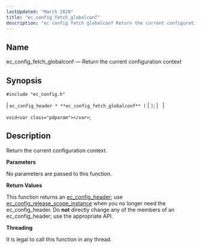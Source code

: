 ```yaml
---
lastUpdated: "March 2020"
title: "ec_config_fetch_globalconf"
description: "ec config fetch globalconf Return the current configuration context ec config header ec config fetch globalconf void Return the current configuration context No parameters are passed to this function This function returns an ec config header use ec config release scope instance when you no longer need the ec config..."
---
```


<a name="apis.ec_config_fetch_globalconf"></a> 
## Name

ec_config_fetch_globalconf — Return the current configuration context

## Synopsis

`#include "ec_config.h"`

| `ec_config_header * **ec_config_fetch_globalconf** (` | <var class="pdparam"></var>`)`; |   |

`void<var class="pdparam"></var>`;<a name="idp57672288"></a> 
## Description

Return the current configuration context.

**<a name="idp57673504"></a> Parameters**

No parameters are passed to this function.

**<a name="idp57674432"></a> Return Values**

This function returns an [ec_config_header](/momentum/3/3-api/structs-ec-config-header); use [ec_config_release_scope_instance](/momentum/3/3-api/apis-ec-config-release-scope-instance) when you no longer need the ec_config_header. Do **not** directly change any of the members of an ec_config_header; use the appropriate API.

**<a name="idp57677680"></a> Threading**

It is legal to call this function in any thread.